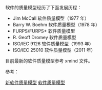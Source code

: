 软件的质量模型经历了下面发展历程：

+ Jim McCall 软件质量模型（1977 年）
+ Barry W. Boehm 软件质量模型（1978 年）
+ FURPS/FURPS+ 软件质量模型
+ R. Geoff Dromey 软件质量模型
+ ISO/IEC 9126 软件质量模型（1993 年）
+ ISO/IEC 25010 软件质量模型（2011 年）


目前最新的软件质量模型参考 xmind 文件。


参考：

[新软件质量模型](http://wenku.baidu.com/view/17236fd1c1c708a1284a444e.html)
[软件质量模型](http://www.cnblogs.com/gaochundong/p/software_quality_models.html)